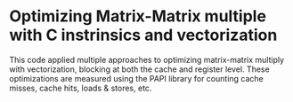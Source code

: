 # Optimizing Matrix-Matrix multiple with C instrinsics and vectorization

This code applied multiple approaches to optimizing matrix-matrix multiply with vectorization, blocking at both the cache and register level. These optimizations are measured using the PAPI library for counting cache misses, cache hits, loads & stores, etc. 
